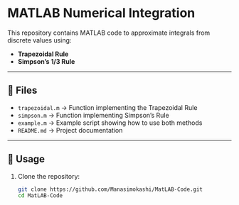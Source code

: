 # MATLAB Numerical Integration

This repository contains MATLAB code to approximate integrals from discrete values using:

- **Trapezoidal Rule**
- **Simpson’s 1/3 Rule**

---

## 📌 Files

- `trapezoidal.m` → Function implementing the Trapezoidal Rule
- `simpson.m` → Function implementing Simpson’s Rule
- `example.m` → Example script showing how to use both methods
- `README.md` → Project documentation

---

## 🚀 Usage

1. Clone the repository:
   ```bash
   git clone https://github.com/Manasimokashi/MatLAB-Code.git
   cd MatLAB-Code
